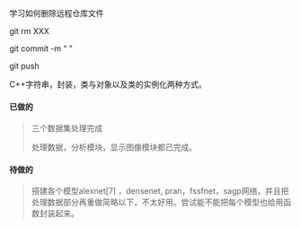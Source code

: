 学习如何删除远程仓库文件

git rm XXX

git commit -m “ ”

git push

C++字符串，封装，类与对象以及类的实例化两种方式。

#### 已做的

> 三个数据集处理完成
>
> 处理数据，分析模块，显示图像模块都已完成。

#### 待做的

> 搭建各个模型alexnet[7] ，densenet, pran，fssfnet，sagp网络，并且把处理数据部分再重做简略以下，不太好用。尝试能不能把每个模型也给用函数封装起来。